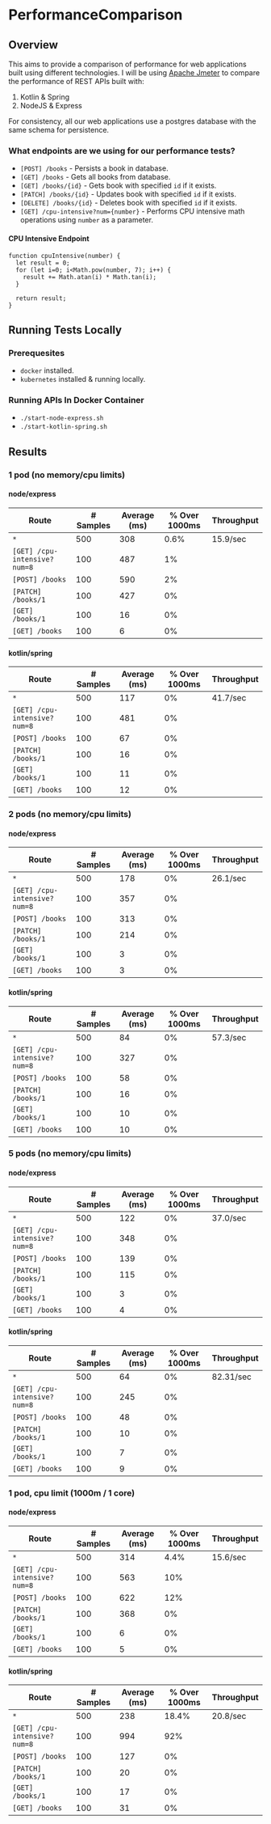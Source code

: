 # PerformanceComparison

## Overview

This aims to provide a comparison of performance for web applications built using different technologies.
I will be using [Apache Jmeter](https://jmeter.apache.org/) to compare the performance of REST APIs built with:

1. Kotlin & Spring
1. NodeJS & Express

For consistency, all our web applications use a postgres database with the same schema for persistence.

### What endpoints are we using for our performance tests?

- `[POST] /books` - Persists a book in database.
- `[GET] /books` - Gets all books from database.
- `[GET] /books/{id}` - Gets book with specified `id` if it exists.
- `[PATCH] /books/{id}` - Updates book with specified `id` if it exists.
- `[DELETE] /books/{id}` - Deletes book with specified `id` if it exists.
- `[GET] /cpu-intensive?num={number}` - Performs CPU intensive math operations using `number` as a parameter.

#### CPU Intensive Endpoint

```
function cpuIntensive(number) {
  let result = 0;
  for (let i=0; i<Math.pow(number, 7); i++) {
    result += Math.atan(i) * Math.tan(i);
  }

  return result;
}
```

## Running Tests Locally

### Prerequesites

* `docker` installed.
* `kubernetes` installed & running locally.

### Running APIs In Docker Container

* `./start-node-express.sh`
* `./start-kotlin-spring.sh`

## Results

### 1 pod (no memory/cpu limits)

#### node/express

| Route                         | # Samples  | Average (ms)   | % Over 1000ms   | Throughput   |
|---|---|---|---|---|
| `*`                           | 500        | 308            | 0.6%            | 15.9/sec       |
| `[GET] /cpu-intensive?num=8`  | 100        | 487            | 1%              |   |
| `[POST] /books`               | 100        | 590            | 2%              |   |
| `[PATCH] /books/1`            | 100        | 427            | 0%              |   |
| `[GET] /books/1`              | 100        | 16             | 0%              |   |
| `[GET] /books`                | 100        | 6              | 0%              |   |

#### kotlin/spring

| Route                         | # Samples  | Average (ms)   | % Over 1000ms   | Throughput   |
|---|---|---|---|---|
| `*`                           | 500        | 117            | 0%              | 41.7/sec     |
| `[GET] /cpu-intensive?num=8`  | 100        | 481            | 0%              |   |
| `[POST] /books`               | 100        | 67             | 0%              |   |
| `[PATCH] /books/1`            | 100        | 16             | 0%              |   |
| `[GET] /books/1`              | 100        | 11             | 0%              |   |
| `[GET] /books`                | 100        | 12             | 0%              |   |

### 2 pods (no memory/cpu limits)

#### node/express

| Route                         | # Samples  | Average (ms)   | % Over 1000ms   | Throughput   |
|---|---|---|---|---|
| `*`                           | 500        | 178            | 0%              | 26.1/sec       |
| `[GET] /cpu-intensive?num=8`  | 100        | 357            | 0%              |   |
| `[POST] /books`               | 100        | 313            | 0%              |   |
| `[PATCH] /books/1`            | 100        | 214            | 0%              |   |
| `[GET] /books/1`              | 100        | 3              | 0%              |   |
| `[GET] /books`                | 100        | 3              | 0%              |   |

#### kotlin/spring

| Route                         | # Samples  | Average (ms)   | % Over 1000ms   | Throughput   |
|---|---|---|---|---|
| `*`                           | 500        | 84             | 0%              | 57.3/sec     |
| `[GET] /cpu-intensive?num=8`  | 100        | 327            | 0%              |   |
| `[POST] /books`               | 100        | 58             | 0%              |   |
| `[PATCH] /books/1`            | 100        | 16             | 0%              |   |
| `[GET] /books/1`              | 100        | 10             | 0%              |   |
| `[GET] /books`                | 100        | 10             | 0%              |   |

### 5 pods (no memory/cpu limits)

#### node/express

| Route                         | # Samples  | Average (ms)   | % Over 1000ms   | Throughput   |
|---|---|---|---|---|
| `*`                           | 500        | 122            | 0%              | 37.0/sec       |
| `[GET] /cpu-intensive?num=8`  | 100        | 348            | 0%              |   |
| `[POST] /books`               | 100        | 139            | 0%              |   |
| `[PATCH] /books/1`            | 100        | 115            | 0%              |   |
| `[GET] /books/1`              | 100        | 3              | 0%              |   |
| `[GET] /books`                | 100        | 4              | 0%              |   |

#### kotlin/spring

| Route                         | # Samples  | Average (ms)   | % Over 1000ms   | Throughput   |
|---|---|---|---|---|
| `*`                           | 500        | 64             | 0%              | 82.31/sec     |
| `[GET] /cpu-intensive?num=8`  | 100        | 245            | 0%              |   |
| `[POST] /books`               | 100        | 48             | 0%              |   |
| `[PATCH] /books/1`            | 100        | 10             | 0%              |   |
| `[GET] /books/1`              | 100        | 7              | 0%              |   |
| `[GET] /books`                | 100        | 9              | 0%              |   |

### 1 pod, cpu limit (1000m / 1 core)

#### node/express

| Route                         | # Samples  | Average (ms)   | % Over 1000ms   | Throughput   |
|---|---|---|---|---|
| `*`                           | 500        | 314            | 4.4%            | 15.6/sec       |
| `[GET] /cpu-intensive?num=8`  | 100        | 563            | 10%             |   |
| `[POST] /books`               | 100        | 622            | 12%             |   |
| `[PATCH] /books/1`            | 100        | 368            | 0%              |   |
| `[GET] /books/1`              | 100        | 6              | 0%              |   |
| `[GET] /books`                | 100        | 5              | 0%              |   |

#### kotlin/spring

| Route                         | # Samples  | Average (ms)   | % Over 1000ms   | Throughput   |
|---|---|---|---|---|
| `*`                           | 500        | 238            | 18.4%           | 20.8/sec     |
| `[GET] /cpu-intensive?num=8`  | 100        | 994            | 92%             |   |
| `[POST] /books`               | 100        | 127            | 0%              |   |
| `[PATCH] /books/1`            | 100        | 20             | 0%              |   |
| `[GET] /books/1`              | 100        | 17             | 0%              |   |
| `[GET] /books`                | 100        | 31             | 0%              |   |

